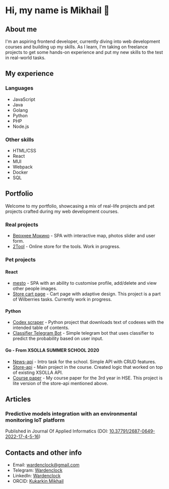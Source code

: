# Hi, my name is Mikhail :clap:

## About me
I'm an aspiring frontend developer, currently diving into web development courses and building up my skills. As I learn, I'm taking on freelance projects to get some hands-on experience and put my new skills to the test in real-world tasks.

## My experience
### Languages
- JavaScript
- Java
- Golang
- Python
- PHP
- Node.js

### Other skills
- HTML/CSS
- React
- MUI
- Webpack
- Docker
- SQL

## Portfolio
Welcome to my portfolio, showcasing a mix of real-life projects and pet projects crafted during my web development courses.

### Real projects 
- [Верхнее Мокино](https://земля159.рф/) - SPA with interactive map, photos slider and user form.
- [2Tool](https://new.2tool.ru/posts) - Online store for the tools. Work in progress.

### Pet projects
#### React
- [mesto](https://github.com/Wardenclock1759/react-mesto-api-full-gha) - SPA with an ability to customise profile, add/delete and view other people images.
- [Store cart page](https://github.com/Wardenclock1759/wb-tests) - Cart page with adaptive design. This project is a part of Wilberries tasks. Currently work in progress. 
#### Python
- [Codex scraper](https://github.com/Wardenclock1759/codex_scraper) - Python project that downloads text of codexes with the intended table of contents.
- [Classifier Telegram Bot](https://github.com/Wardenclock1759/hyper_bot) - Simple telegram bot that uses classifier to predict the probability based on user input.
#### Go - From XSOLLA SUMMER SCHOOL 2020
- [News-api](https://github.com/Wardenclock1759/News_API) - Intro task for the school. Simple API with CRUD features.
- [Store-api](https://github.com/Wardenclock1759/StoreAPI) - Main project in the course. Created logic that worked on top of existing XSOLLA API.
- [Course paper](https://github.com/Wardenclock1759/kursovaya) - My course paper for the 3rd year in HSE. This project is lite version of the store-api mentioned above. 

## Articles
### Predictive models integration with an environmental monitoring IoT platform
Published in Journal Of Applied Informatics (DOI: [10.37791/2687-0649-2022-17-4-5-16](https://doi.org/10.37791/2687-0649-2022-17-4-5-16))

## Contacts and other info
- Email: wardenclock@gmail.com
- Telegram: [Wardenclock](https://t.me/wardenclock)
- LinkedIn: [Wardenclock](https://www.linkedin.com/in/wardenclock)
- ORCID: [Kukarkin Mikhail](https://orcid.org/0000-0002-3570-9998)

